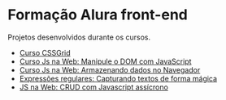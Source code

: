 # Formação Alura front-end

Projetos desenvolvidos durante os cursos.

<!--ts-->
   * [Curso CSSGrid](https://github.com/diegosouz4/Alura-curso-atual/tree/master/Css-grid)
   * [Curso Js na Web: Manipule o DOM com JavaScript](https://github.com/diegosouz4/Alura-curso-atual/tree/master/JS%20na%20Web%20-%20Manipule%20o%20DOM%20com%20JavaScript)
   * [Curso Js na Web: Armazenando dados no Navegador](https://github.com/diegosouz4/Alura-curso-atual/tree/master/JS%20na%20Web%20-%20Armazenando%20dados%20no%20navgador)
   * [Expressões regulares: Capturando textos de forma mágica](https://github.com/diegosouz4/Alura-curso-atual/tree/master/Express%C3%B5es%20regulares)
   * [JS na Web: CRUD com Javascript assícrono](https://github.com/diegosouz4/Alura-curso-atual/tree/master/JS%20na%20Web%20-%20CRUD%20com%20Javascript)
<!--te-->

